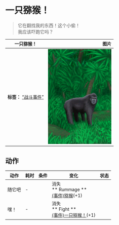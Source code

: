 # 一只猕猴！  
> 它在翻找我的东西！这个小偷！<br>我应该吓跑它吗？  
  
  一只猕猴！  |   图片   
 ----  |  ----:   
 **标签：**	[“战斗事件”](tag_FightEvent.md)  |  <img decoding="async" src="Sprite/MacaqueEvent.png" href="a.md" style="max-width:300px;max-height:300px;">   
  
## 动作  
动作  |  耗时  |  条件  |  变化  |  状态  
----  |  ----  |  ----  |  ----  |  ----  
随它吧<br>  |  -  |    |  消失<br>** Rummage **<br>  [(事件)猕猴](Event_MacaqueRaidRummaging.md)(+1)<br>  |    
嘿！<br>  |  -  |    |  消失<br>** Fight **<br>  [(事件)一只猕猴！](Event_MacaqueFightRaid.md)(+1)<br>  |    
